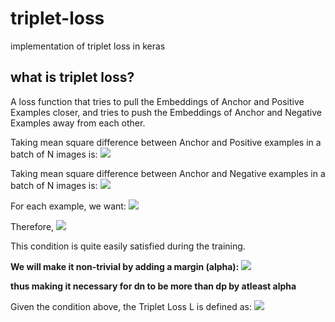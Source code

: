 # triplet-loss
implementation of triplet loss in keras

## what is triplet loss?
A loss function that tries to pull the Embeddings of Anchor and Positive Examples closer, and tries to push the Embeddings of Anchor and Negative Examples away from each other.

Taking mean square difference between Anchor and Positive examples in a batch of N images is:
<img src="https://render.githubusercontent.com/render/math?math=d_p">

Taking mean square difference between Anchor and Negative examples in a batch of N images is:
<img src="https://render.githubusercontent.com/render/math?math=d_n">

For each example, we want:
<img src="https://render.githubusercontent.com/render/math?math=d_p \leq d_n">

Therefore,
<img src="https://render.githubusercontent.com/render/math?math=d_p - d_n \leq 0">


This condition is quite easily satisfied during the training.

**We will make it non-trivial by adding a margin (alpha):**
<img src="https://render.githubusercontent.com/render/math?math=d_p - d_n + \alpha \leq 0">

**thus making it necessary for dn to be more than dp by atleast alpha**

Given the condition above, the Triplet Loss L is defined as:
<img src="https://render.githubusercontent.com/render/math?math= max(d_p - d_n + alpha, 0)">
